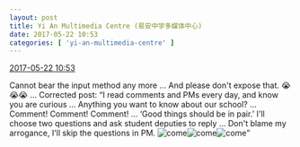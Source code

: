 ```yaml
---
layout: post
title: Yi An Multimedia Centre (易安中学多媒体中心)
date: 2017-05-22 10:53
categories: [ 'yi-an-multimedia-centre' ]
---
```


<div class="weibo-info">
  <a href="http://weibo.com/6196825252/F4ggICJyE">2017-05-22 10:53</a>
</div>

Cannot bear the input method any more … And please don't expose that. :sob::sob::sob: … Corrected post: “I read comments and PMs every day, and know you are curious … Anything you want to know about our school? … Comment! Comment! Comment! … ‘Good things should be in pair.’ I'll choose two questions and ask student deputies to reply … Don't blame my arrogance, I'll skip the questions in PM. ![come](http://img.t.sinajs.cn/t4/appstyle/expression/ext/normal/40/come_org.gif)![come](http://img.t.sinajs.cn/t4/appstyle/expression/ext/normal/40/come_org.gif)![come](http://img.t.sinajs.cn/t4/appstyle/expression/ext/normal/40/come_org.gif)”
